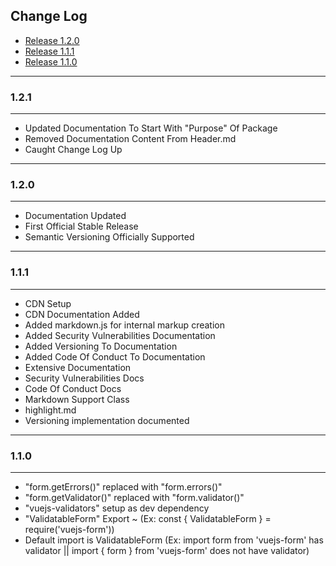 ## Change Log

- [Release 1.2.0](#1.2.0)
- [Release 1.1.1](#1.1.1)
- [Release 1.1.0](#1.1.0)

---

### 1.2.1

---

- Updated Documentation To Start With "Purpose" Of Package
- Removed Documentation Content From Header.md
- Caught Change Log Up

---

### 1.2.0

---

- Documentation Updated
- First Official Stable Release
- Semantic Versioning Officially Supported

 

---

### 1.1.1

---

- CDN Setup
- CDN Documentation Added
- Added markdown.js for internal markup creation
- Added Security Vulnerabilities Documentation
- Added Versioning To Documentation
- Added Code Of Conduct To Documentation
- Extensive Documentation
- Security Vulnerabilities Docs
- Code Of Conduct Docs
- Markdown Support Class
- highlight.md 
- Versioning implementation documented



---

### 1.1.0

---

- "form.getErrors()" replaced with "form.errors()"
- "form.getValidator()" replaced with "form.validator()"
- "vuejs-validators" setup as dev dependency
- "ValidatableForm" Export ~ (Ex: const { ValidatableForm } = require('vuejs-form'))
- Default import is ValidatableForm (Ex: import form from 'vuejs-form' has validator || import { form } from 'vuejs-form' does not have validator)

